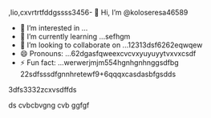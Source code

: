 ,lio,cxvrtrtfddgssss3456- 👋 Hi, I’m @koloseresa46589
- 👀 I’m interested in ...
- 🌱 I’m currently learning ...sefhgm
- 💞️ I’m looking to collaborate on ...12313dsf6262eqwqew
- 😄 Pronouns: ...62dgasfqweexcvcvxyuyuyytvxvxcsdf
- ⚡ Fun fact: ...werwerjmjm554hgnhgnhnggsdfbg
22sdfsssdfgnnhretewf9+6qqqxcasdasbfgsdds
<!---53wrrhtsdf12352dzfsd
koloseresa/koloseresa is a ✨ special ✨ repository beca132useas its `README45.md` (this file) appeabgdfbrsf on your GitHub profrerevv5ile.
You can click the Preview link to take a look at your changes.456fsdsd32
--->3dfs3332zcxvsdffds
ds
cvbcbvgng
cvb
ggfgf

